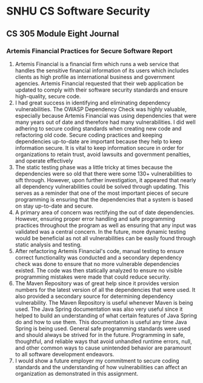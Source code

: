 # SNHU CS Software Security
## CS 305 Module Eight Journal
### Artemis Financial Practices for Secure Software Report
1. Artemis Financial is a financial firm which runs a web service that handles the sensitive financial information of its users which includes clients as high profile as international business and government agencies. Artemis Financial requested that their web application be updated to comply with their software security standards and ensure high-quality, secure code.
2. I had great success in identifying and eliminating dependency vulnerabilities. The OWASP Dependency Check was highly valuable, especially because Artemis Financial was using dependencies that were many years out of date and therefore had many vulnerabilities. I did well adhering to secure coding standards when creating new code and refactoring old code. Secure coding practices and keeping dependencies up-to-date are important because they help to keep information secure. It is vital to keep information secure in order for organizations to retain trust, avoid lawsuits and government penalties, and operate effectively
3. The static testing phase was a little tricky at times because the dependencies were so old that there were some 130+ vulnerabilities to sift through. However, upon further investigation, it appeared that nearly all dependency vulnerabilities could be solved through updating. This serves as a reminder that one of the most important pieces of secure programming is ensuring that the dependencies that a system is based on stay up-to-date and secure.
4. A primary area of concern was rectifying the out of date dependencies. However, ensuring proper error handling and safe programming practices throughout the program as well as ensuring that any input was validated was a central concern. In the future, more dynamic testing would be beneficial as not all vulnerabilities can be easily found through static analysis and testing.
5. After refactoring Artemis Financial's code, manual testing to ensure correct functionality was conducted and a secondary dependency check was done to ensure that no more vulnerable dependencies existed. The code was then statically analyzed to ensure no visible programming mistakes were made that could reduce security.
6. The Maven Repository was of great help since it provides version numbers for the latest version of all the dependencies that were used. It also provided a secondary source for determining dependency vulnerability. The Maven Repository is useful whenever Maven is being used. The Java Spring documentation was also very useful since it helped to build an understanding of what certain features of Java Spring do and how to use them. This documentation is useful any time Java Spring is being used. General safe programming standards were used and should always be strived for in the future. Programming in safe, thoughtful, and reliable ways that avoid unhandled runtime errors, null, and other common ways to cause unintended behavior are paramount to all software development endeavors.
7. I would show a future employer my commitment to secure coding standards and the understanding of how vulnerabilities can affect an organization as demonstrated in this assignment.
